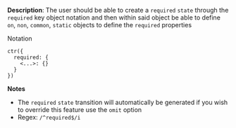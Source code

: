 __Description__: The user should be able to create a `required` `state` through the `required` key object notation and then within said object be able to define `on`, `non`, `common`, `static` objects to define the `required` properties

Notation
```
ctr({
  required: {
    <...>: {}
  }
})
```

__Notes__

- The `required` `state` transition will automatically be generated if you wish to override this feature use the `omit` option
- Regex: `/^required$/i`
